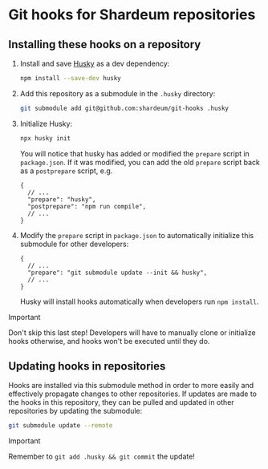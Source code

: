 # Git hooks for Shardeum repositories

## Installing these hooks on a repository

1. Install and save [Husky](https://typicode.github.io/husky) as a dev dependency:

   ```sh
   npm install --save-dev husky
   ```

2. Add this repository as a submodule in the `.husky` directory:

   ```sh
   git submodule add git@github.com:shardeum/git-hooks .husky
   ```

3. Initialize Husky:

   ```sh
   npx husky init
   ```

   You will notice that husky has added or modified the `prepare` script in
   `package.json`. If it was modified, you can add the old `prepare` script back
   as a `postprepare` script, e.g.

   ```jsonc
   {
     // ...
     "prepare": "husky",
     "postprepare": "npm run compile",
     // ...
   }
   ```

4. Modify the `prepare` script in `package.json` to automatically initialize
   this submodule for other developers:

   ```jsonc
   {
     // ...
     "prepare": "git submodule update --init && husky",
     // ...
   }
   ```

   Husky will install hooks automatically when developers run `npm install`.

> [!IMPORTANT]
> Don't skip this last step! Developers will have to manually clone or initialize
> hooks otherwise, and hooks won't be executed until they do.

## Updating hooks in repositories

Hooks are installed via this submodule method in order to more easily and
effectively propagate changes to other repositories. If updates are made to the
hooks in this repository, they can be pulled and updated in other repositories
by updating the submodule:

```sh
git submodule update --remote
```

> [!IMPORTANT]
> Remember to `git add .husky && git commit` the update!

